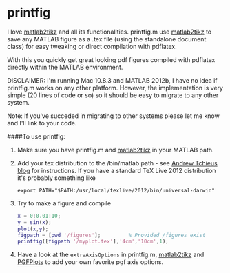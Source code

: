 printfig
========

I love [matlab2tikz](https://github.com/nschloe/matlab2tikz) and all its functionalities. printfig.m use [matlab2tikz](https://github.com/nschloe/matlab2tikz)
to save any MATLAB figure as a .tex file (using the standalone document class) for easy tweaking or direct compilation with pdflatex.

With this you quickly get great looking pdf figures compiled with pdflatex directly within the MATLAB environment.

DISCLAIMER: I'm running Mac 10.8.3 and MATLAB 2012b, I have no idea if printfig.m works on any other platform. However, the implementation is very simple (20 lines of code or so)
so it should be easy to migrate to any other system.

Note: If you've succeded in migrating to other systems please let me know and I'll link to your code.

####To use printfig:
1. Make sure you have printfig.m and [matlab2tikz](https://github.com/nschloe/matlab2tikz) in your MATLAB path.
2. Add your tex distribution to the /bin/matlab path - see [Andrew Tchieus blog](http://atchieu.wordpress.com/2012/04/08/adding-system-paths-tousing-external-unix-tools-from-the-matlab-command-line/) for instructions.
If you have a standard TeX Live 2012 distribution it's probably something like 

      `export PATH="$PATH:/usr/local/texlive/2012/bin/universal-darwin"`

3. Try to make a figure and compile

      ```matlab
      x = 0:0.01:10;
      y = sin(x);
      plot(x,y);
      figpath = [pwd '/figures'];         % Provided /figures exist
      printfig([figpath '/myplot.tex'],'4cm','10cm',1);
      ```
4. Have a look at the `extraAxisOptions` in printfig.m, [matlab2tikz](https://github.com/nschloe/matlab2tikz) and [PGFPlots](http://pgfplots.sourceforge.net) to add your own favorite pgf axis options.
